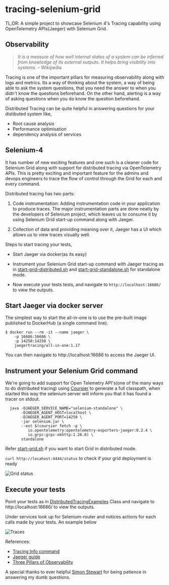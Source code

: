 # tracing-selenium-grid

TL;DR: A simple project to showcase Selenium 4's Tracing capability using OpenTelemetry APIs(Jaeger) with Selenium Grid.

## Observability 
> *It is a measure of how well internal states of a system can be inferred from knowledge of its external outputs. It helps bring visibility into systems.* – Wikipedia 

Tracing is one of the important pillars for measuring observability along with logs and metrics. Its a way of thinking about the system, a way of being able to ask the system questions, that you need the answer to when you didn't know the questions beforehand. On the other hand, alerting is a way of asking questions when you do know the question beforehand.

Distributed Tracing can be quite helpful in answering questions for your distibuted system like,

* Root cause analysis
* Performance optimisation
* dependency analysis of services

## Selenium-4 
It has number of new exciting features and one such is a cleaner code for Selenium Grid along with support for distributed tracing via OpenTelemetry APIs. This is pretty exciting and important feature for the admins and devops engineers to trace the flow of control through the Grid for each and every command.

Distributed tracing has two parts:

1. Code instrumentation: Adding instrumentation code in your application to produce traces. The major instrumentation parts are done neatly by the developers of Selenium project, which leaves us to consume it by using Selenium Grid start-up command along with Jaeger.

2. Collection of data and providing meaning over it, Jaeger has a UI which allows us to view traces visually well.

Steps to start tracing your tests,

* Start Jaeger via docker(as its easy)

* Instrument your Selenium Grid start-up command with Jaeger tracing as in [start-grid-distributed.sh](/start-grid-distributed.sh) and [start-grid-standalone.sh](/start-grid-standalone.sh) for standalone mode.

* Now execute your tests tests, and navigate to `http://localhost:16686/` to view the outputs.

## Start Jaeger via docker server
The simplest way to start the all-in-one is to use the pre-built image published to DockerHub (a single command line).

```
$ docker run --rm -it --name jaeger \
    -p 16686:16686 \
    -p 14250:14250 \
    jaegertracing/all-in-one:1.17
  ```
  You can then navigate to http://localhost:16686 to access the Jaeger UI.

## Instrument your Selenium Grid command
We're going to add support for Open Telemetry API's(one of the many ways to do distributed tracing) using [Coursier](https://get-coursier.io/docs/overview) to generate a full classpath, when started this way the selenium server will inform you that it has found a tracer on stdout.

```
  java -DJAEGER_SERVICE_NAME="selenium-standalone" \
       -DJAEGER_AGENT_HOST=localhost \
       -DJAEGER_AGENT_PORT=14250 \
       -jar selenium.jar \
       --ext $(coursier fetch -p \
          io.opentelemetry:opentelemetry-exporters-jaeger:0.2.4 \
          io.grpc:grpc-okhttp:1.26.0) \
       standalone
```
Refer [start-grid.sh](/start-grid.sh) if you want to start Grid in distributed mode.

```curl http://locahost:4444/status``` to check if your grid deployment is ready

![Grid status](/images/grid-ready.png)

## Execute your tests
Point your tests as in [DistributedTracingExamples](src/test/java/com/thoughtworks/tracing/DistributedTracingExamples.java) Class and navigate to http://localhost:16686/ to view the outputs.

Under services look up for Selenium-router and notices actions for each calls made by your tests. An example below

![Traces](/images/route-traces.png)

References:
* [Tracing Info command](https://github.com/SeleniumHQ/selenium/)
* [Jaeger guide](https://www.jaegertracing.io/docs/1.17/getting-started/)
* [Three Pillars of Observability](https://learning.oreilly.com/library/view/distributed-systems-observability/9781492033431/ch04.html)

A special thanks to ever helpful [Simon Stewart](https://github.com/shs96c) for being patience in answering my dumb questions.

